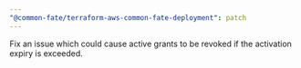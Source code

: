 ```yaml
---
"@common-fate/terraform-aws-common-fate-deployment": patch
---
```


Fix an issue which could cause active grants to be revoked if the activation expiry is exceeded.
